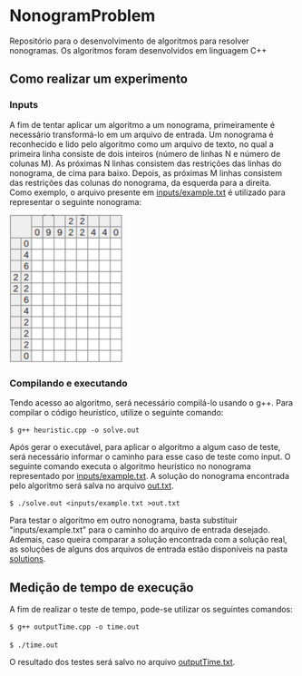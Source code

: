 # NonogramProblem
Repositório para o desenvolvimento de algoritmos para resolver nonogramas. Os algoritmos foram desenvolvidos em linguagem C++

## Como realizar um experimento

### Inputs
A fim de tentar aplicar um algoritmo a um nonograma, primeiramente é necessário
transformá-lo em um arquivo de entrada. Um nonograma é reconhecido e lido pelo
algoritmo como um arquivo de texto, no qual a primeira linha consiste de dois
inteiros (número de linhas N e número de colunas M). As próximas N linhas
consistem das restrições das linhas do nonograma, de cima para baixo. Depois,
as próximas M linhas consistem das restrições das colunas do nonograma, da
esquerda para a direita. Como exemplo, o arquivo presente em
[inputs/example.txt](https://github.com/RickFqt/NonogramProblem/blob/main/inputs/in1.txt)
é utilizado para representar o seguinte nonograma:

<img src="./docs/imgs/example.png" alt="example_img" width=200>

### Compilando e executando

Tendo acesso ao algoritmo, será necessário compilá-lo usando o g++. Para compilar o código heurístico, utilize o seguinte comando:

```
$ g++ heuristic.cpp -o solve.out
```

Após gerar o executável, para aplicar o algoritmo a algum caso de teste, será necessário informar o caminho para esse caso de teste como input. O seguinte comando executa o algoritmo heurístico no nonograma representado por [inputs/example.txt](https://github.com/RickFqt/NonogramProblem/blob/main/inputs/in1.txt). A solução do nonograma encontrada pelo algoritmo será salva no arquivo [out.txt](https://github.com/RickFqt/NonogramProblem/blob/main/out.txt).


```
$ ./solve.out <inputs/example.txt >out.txt
```
Para testar o algoritmo em outro nonograma, basta substituir "inputs/example.txt" para o caminho do arquivo de entrada desejado. 
Ademais, caso queira comparar a solução encontrada com a solução real, as soluções de alguns dos arquivos de entrada estão disponíveis na pasta [solutions](https://github.com/RickFqt/NonogramProblem/blob/main/solutions).

## Medição de tempo de execução

A fim de realizar o teste de tempo, pode-se utilizar os seguintes comandos:

```
$ g++ outputTime.cpp -o time.out

$ ./time.out
```
O resultado dos testes será salvo no arquivo [outputTime.txt](https://github.com/RickFqt/NonogramProblem/blob/main/outputTime.txt).